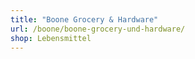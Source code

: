 ```yaml
---
title: "Boone Grocery & Hardware"
url: /boone/boone-grocery-und-hardware/
shop: Lebensmittel
---
```

